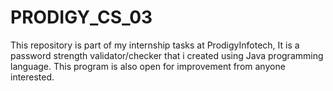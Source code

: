 # PRODIGY_CS_03
This repository is part of my internship tasks at ProdigyInfotech, It is a password strength validator/checker that i created using Java programming language.
This program is also open for improvement from anyone interested. 
